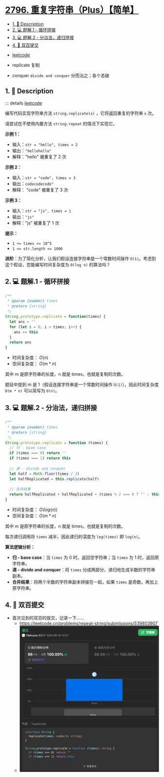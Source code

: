 # [2796. 重复字符串（Plus）【简单】](https://github.com/Tdahuyou/TNotes.leetcode/tree/main/notes/2796.%20%E9%87%8D%E5%A4%8D%E5%AD%97%E7%AC%A6%E4%B8%B2%EF%BC%88Plus%EF%BC%89%E3%80%90%E7%AE%80%E5%8D%95%E3%80%91)

<!-- region:toc -->

- [1. 📝 Description](#1--description)
- [2. 💻 题解.1 - 循环拼接](#2--题解1---循环拼接)
- [3. 💻 题解.2 - 分治法，递归拼接](#3--题解2---分治法递归拼接)
- [4. 📒 双百提交](#4--双百提交)

<!-- endregion:toc -->
- [leetcode](https://leetcode.cn/problems/repeat-string/description/)

- replicate 复制
- conquer `divide and conquer` 分而治之；各个击破

## 1. 📝 Description

::: details [leetcode](https://leetcode.cn)

编写代码实现字符串方法 `string.replicate(x)` ，它将返回重复的字符串 `x` 次。

请尝试在不使用内置方法 `string.repeat` 的情况下实现它。

**示例 1：**

- 输入：`str = "hello", times = 2`
- 输出：`"hellohello"`
- 解释："hello" 被重复了 2 次

**示例 2：**

- 输入：`str = "code", times = 3`
- 输出：`codecodecode"`
- 解释： "code" 被重复了 3 次

**示例 3：**

- 输入：`str = "js", times = 1`
- 输出：`"js"`
- 解释："js" 被重复了 1 次

**提示：**

- `1 <= times <= 10^5`
- `1 <= str.length <= 1000`

**进阶**：为了简化分析，让我们假设连接字符串是一个常数时间操作 `O(1)`。考虑到这个假设，您能编写时间复杂度为 `O(log n)` 的算法吗？

## 2. 💻 题解.1 - 循环拼接

```javascript
/**
 * @param {number} times
 * @return {string}
 */
String.prototype.replicate = function(times) {
  let ans = ''
  for (let i = 0; i < times; i++) {
    ans += this
  }
  return ans
}
```

- 时间复杂度： $O(n)$
- 空间复杂度： $O(m * n)$

其中 m 是原字符串的长度，n 就是 times，也就是复制的次数。

题目中提到 m 是 1（假设连接字符串是一个常数时间操作 `O(1)`），因此时间复杂度 `O(m * n)` 可以简写为 `O(n)`。

## 3. 💻 题解.2 - 分治法，递归拼接

```javascript
/**
 * @param {number} times
 * @return {string}
 */
String.prototype.replicate = function (times) {
  // 归 - base case
  if (times === 0) return ''
  if (times === 1) return this

  // 递 - divide and conquer
  let half = Math.floor(times / 2)
  let halfReplicated = this.replicate(half)

  // 合并结果
  return halfReplicated + halfReplicated + (times % 2 === 0 ? '' : this)
}
```

- 时间复杂度： $O(log(n))$
- 空间复杂度： $O(m * n)$

其中 m 是原字符串的长度，n 就是 times，也就是复制的次数。

每次递归调用将 `times` 减半，因此递归的深度为 `log(times)` 即 `log(n)`。

**算法逻辑分析：**

- **归 - base case**：当 `times` 为 0 时，返回空字符串；当 `times` 为 1 时，返回原字符串。
- **递 - divide and conquer**：将 `times` 分成两部分，递归地生成半数的字符串副本。
- **合并结果**：将两个半数的字符串副本拼接在一起，如果 `times` 是奇数，再加上原字符串。

## 4. 📒 双百提交

- 首次见到的双百的提交，记录一下……
  - https://leetcode.cn/problems/repeat-string/submissions/539803907
  - ![](assets/2024-09-26-22-49-34.png)
